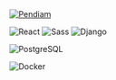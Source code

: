 ##
<!--
**Pendiam/Pendiam** is a ✨ _special_ ✨ repository because its `README.md` (this file) appears on your GitHub profile.

Here are some ideas to get you started:

- 🔭 I’m currently working on ...
- 🌱 I’m currently learning ...
- 👯 I’m looking to collaborate on ...
- 🤔 I’m looking for help with ...
- 💬 Ask me about ...
- 📫 How to reach me: ...
- 😄 Pronouns: ...
- ⚡ Fun fact: ...
-->
[![Pendiam](https://img.shields.io/github/followers/Pendiam?label=follow&style=social)](https://github.com/Pendiam)

![React](https://img.shields.io/badge/-React-333333?style=plastic&color=white&logo=React)
![Sass](https://img.shields.io/badge/-Sass-333333?style=plastic&color=white&logo=Sass)
![Django](https://img.shields.io/badge/-Django-333333?style=plastic?logoColor=violet&color=white&logo=Django)

![PostgreSQL](https://img.shields.io/badge/-PostgreSQL-333333?style=plastic&color=white&logo=PostgreSQL) 

![Docker](https://img.shields.io/badge/-Docker-333333?logoColor=violet?style=plastic&color=white&logo=Docker) 
